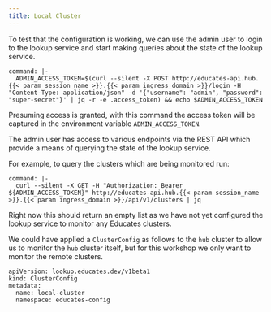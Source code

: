 ```yaml
---
title: Local Cluster
---
```


To test that the configuration is working, we can use the admin user to login
to the lookup service and start making queries about the state of the lookup
service.

```terminal:execute
command: |-
  ADMIN_ACCESS_TOKEN=$(curl --silent -X POST http://educates-api.hub.{{< param session_name >}}.{{< param ingress_domain >}}/login -H "Content-Type: application/json" -d '{"username": "admin", "password": "super-secret"}' | jq -r -e .access_token) && echo $ADMIN_ACCESS_TOKEN
```

Presuming access is granted, with this command the access token will be captured
in the environment variable `ADMIN_ACCESS_TOKEN`.

The admin user has access to various endpoints via the REST API which provide a
means of querying the state of the lookup service.

For example, to query the clusters which are being monitored run:

```terminal:execute
command: |-
  curl --silent -X GET -H "Authorization: Bearer ${ADMIN_ACCESS_TOKEN}" http://educates-api.hub.{{< param session_name >}}.{{< param ingress_domain >}}/api/v1/clusters | jq
```

Right now this should return an empty list as we have not yet configured the
lookup service to monitor any Educates clusters.

We could have applied a `ClusterConfig` as follows to the `hub` cluster to allow
us to monitor the `hub` cluster itself, but for this workshop we only want to
monitor the remote clusters.

```
apiVersion: lookup.educates.dev/v1beta1
kind: ClusterConfig
metadata:
  name: local-cluster
  namespace: educates-config
```
